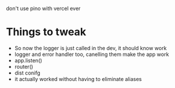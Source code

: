 don't use pino with vercel ever
# Things to tweak
- So now the logger is just called in the dev, it should know work 
- logger and error handler too, canelling them make the app work
- app.listen()
- router()
- dist conifg
- it actually worked without having to eliminate aliases
